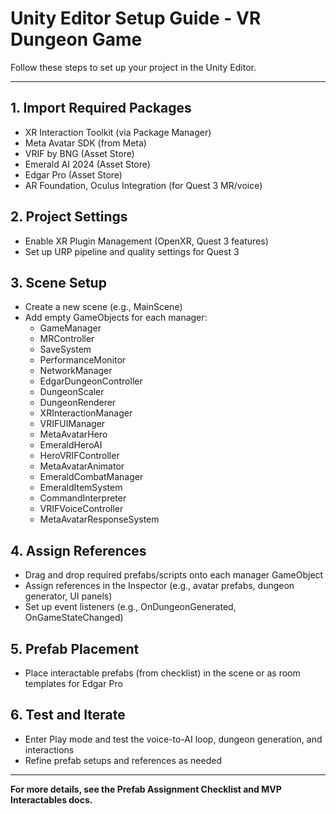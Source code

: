 # Unity Editor Setup Guide - VR Dungeon Game

Follow these steps to set up your project in the Unity Editor.

---

## 1. Import Required Packages
- XR Interaction Toolkit (via Package Manager)
- Meta Avatar SDK (from Meta)
- VRIF by BNG (Asset Store)
- Emerald AI 2024 (Asset Store)
- Edgar Pro (Asset Store)
- AR Foundation, Oculus Integration (for Quest 3 MR/voice)

## 2. Project Settings
- Enable XR Plugin Management (OpenXR, Quest 3 features)
- Set up URP pipeline and quality settings for Quest 3

## 3. Scene Setup
- Create a new scene (e.g., MainScene)
- Add empty GameObjects for each manager:
  - GameManager
  - MRController
  - SaveSystem
  - PerformanceMonitor
  - NetworkManager
  - EdgarDungeonController
  - DungeonScaler
  - DungeonRenderer
  - XRInteractionManager
  - VRIFUIManager
  - MetaAvatarHero
  - EmeraldHeroAI
  - HeroVRIFController
  - MetaAvatarAnimator
  - EmeraldCombatManager
  - EmeraldItemSystem
  - CommandInterpreter
  - VRIFVoiceController
  - MetaAvatarResponseSystem

## 4. Assign References
- Drag and drop required prefabs/scripts onto each manager GameObject
- Assign references in the Inspector (e.g., avatar prefabs, dungeon generator, UI panels)
- Set up event listeners (e.g., OnDungeonGenerated, OnGameStateChanged)

## 5. Prefab Placement
- Place interactable prefabs (from checklist) in the scene or as room templates for Edgar Pro

## 6. Test and Iterate
- Enter Play mode and test the voice-to-AI loop, dungeon generation, and interactions
- Refine prefab setups and references as needed

---

**For more details, see the Prefab Assignment Checklist and MVP Interactables docs.** 
